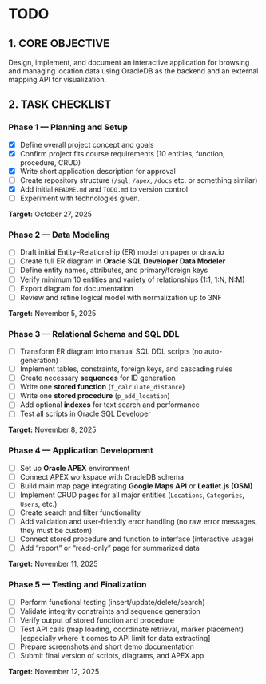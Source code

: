 # TODO 
## 1. CORE OBJECTIVE
Design, implement, and document an interactive application for browsing and managing location data using OracleDB as the backend and an external mapping API for visualization.

## 2. TASK CHECKLIST

### Phase 1 — Planning and Setup
- [x] Define overall project concept and goals  
- [x] Confirm project fits course requirements (10 entities, function, procedure, CRUD)  
- [x] Write short application description for approval  
- [ ] Create repository structure (`/sql`, `/apex`, `/docs` etc. or something similar)  
- [x] Add initial `README.md` and `TODO.md` to version control
- [ ] Experiment with technologies given.

**Target:** October 27, 2025  

### Phase 2 — Data Modeling
- [ ] Draft initial Entity–Relationship (ER) model on paper or draw.io  
- [ ] Create full ER diagram in **Oracle SQL Developer Data Modeler**
- [ ] Define entity names, attributes, and primary/foreign keys  
- [ ] Verify minimum 10 entities and variety of relationships (1:1, 1:N, N:M)  
- [ ] Export diagram for documentation  
- [ ] Review and refine logical model with normalization up to 3NF  

**Target:** November 5, 2025  

### Phase 3 — Relational Schema and SQL DDL
- [ ] Transform ER diagram into manual SQL DDL scripts (no auto-generation)  
- [ ] Implement tables, constraints, foreign keys, and cascading rules  
- [ ] Create necessary **sequences** for ID generation  
- [ ] Write one **stored function** (`f_calculate_distance`)  
- [ ] Write one **stored procedure** (`p_add_location`)  
- [ ] Add optional **indexes** for text search and performance  
- [ ] Test all scripts in Oracle SQL Developer  

**Target:** November 8, 2025  

### Phase 4 — Application Development
- [ ] Set up **Oracle APEX** environment  
- [ ] Connect APEX workspace with OracleDB schema  
- [ ] Build main map page integrating **Google Maps API** or **Leaflet.js (OSM)**  
- [ ] Implement CRUD pages for all major entities (`Locations`, `Categories`, `Users`, etc.)  
- [ ] Create search and filter functionality  
- [ ] Add validation and user-friendly error handling (no raw error messages, they must be custom)   
- [ ] Connect stored procedure and function to interface (interactive usage)  
- [ ] Add “report” or “read-only” page for summarized data  

**Target:** November 11, 2025  

### Phase 5 — Testing and Finalization
- [ ] Perform functional testing (insert/update/delete/search)  
- [ ] Validate integrity constraints and sequence generation  
- [ ] Verify output of stored function and procedure  
- [ ] Test API calls (map loading, coordinate retrieval, marker placement) [especially where it comes to API limit for data extracting]  
- [ ] Prepare screenshots and short demo documentation  
- [ ] Submit final version of scripts, diagrams, and APEX app  

**Target:** November 12, 2025  
